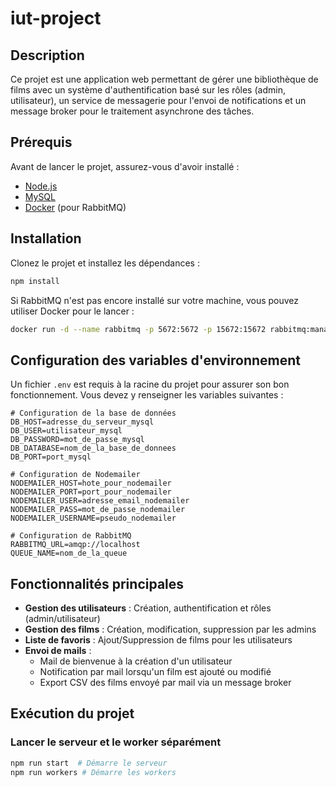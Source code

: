 # iut-project

## Description

Ce projet est une application web permettant de gérer une bibliothèque de films avec un système d'authentification basé
sur les rôles (admin, utilisateur), un service de messagerie pour l'envoi de notifications et un message broker pour le
traitement asynchrone des tâches.

## Prérequis

Avant de lancer le projet, assurez-vous d'avoir installé :

- [Node.js](https://nodejs.org/)
- [MySQL](https://www.mysql.com/)
- [Docker](https://www.docker.com/) (pour RabbitMQ)

## Installation

Clonez le projet et installez les dépendances :

```bash
npm install
```

Si RabbitMQ n'est pas encore installé sur votre machine, vous pouvez utiliser Docker pour le lancer :

```bash
docker run -d --name rabbitmq -p 5672:5672 -p 15672:15672 rabbitmq:management
```

## Configuration des variables d'environnement

Un fichier `.env` est requis à la racine du projet pour assurer son bon fonctionnement. Vous devez y renseigner les
variables suivantes :

```
# Configuration de la base de données
DB_HOST=adresse_du_serveur_mysql
DB_USER=utilisateur_mysql
DB_PASSWORD=mot_de_passe_mysql
DB_DATABASE=nom_de_la_base_de_donnees
DB_PORT=port_mysql

# Configuration de Nodemailer
NODEMAILER_HOST=hote_pour_nodemailer
NODEMAILER_PORT=port_pour_nodemailer
NODEMAILER_USER=adresse_email_nodemailer
NODEMAILER_PASS=mot_de_passe_nodemailer
NODEMAILER_USERNAME=pseudo_nodemailer

# Configuration de RabbitMQ
RABBITMQ_URL=amqp://localhost
QUEUE_NAME=nom_de_la_queue
```

## Fonctionnalités principales

- **Gestion des utilisateurs** : Création, authentification et rôles (admin/utilisateur)
- **Gestion des films** : Création, modification, suppression par les admins
- **Liste de favoris** : Ajout/Suppression de films pour les utilisateurs
- **Envoi de mails** :
    - Mail de bienvenue à la création d'un utilisateur
    - Notification par mail lorsqu'un film est ajouté ou modifié
    - Export CSV des films envoyé par mail via un message broker

## Exécution du projet

### Lancer le serveur et le worker séparément

```bash
npm run start  # Démarre le serveur
npm run workers # Démarre les workers
```